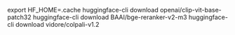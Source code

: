 export HF_HOME=.cache
huggingface-cli download openai/clip-vit-base-patch32
huggingface-cli download BAAI/bge-reranker-v2-m3
huggingface-cli download vidore/colpali-v1.2